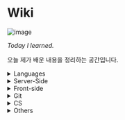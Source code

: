 # Wiki

![image](resources/image.jpg)

*Today I learned.*

오늘 제가 배운 내용을 정리하는 공간입니다.

<details>
  <summary>Languages</summary>
  <ul>
    <li>
      <details>
      <summary><a href="languages/java.md" target="_blank">Java</a></summary>
        <ul>
          <li><a href="languages/java.md#fature" target="_blank">Java의 특징</a></li>
          <li><a href="languages/java.md#philosophy" target="_blank">Java의 철학</a></li>
          <li><a href="languages/java.md#run-java-cli" target="_blank">터미널에서 컴파일, 실행하기</a></li>
          <li><a href="languages/java.md#java-type" target="_blank">기본형 타입과 참조형 타입</a></li>
          <li><a href="languages/java.md#access-modifier" target="_blank">접근제한자</a></li>
          <li><a href="languages/java.md#string-methods" target="_blank">String 클래스 내장 메서드</a></li>
          <li><a href="languages/java.md#getclass" target="_blank">클래스 타입 반환하기</a></li>
          <li><a href="languages/java.md#enum" target="_blank">enum</a></li>
          <li><a href="languages/java.md#wrapper-class" target="_blank">Wrapper Class</a></li>
          <li><a href="languages/java.md#scanner" target="_blank">Scanner</a></li>
          <li><a href="languages/java.md#date" target="_blank">Date</a></li>
          <li><a href="languages/java.md#calendar" target="_blank">Calendar</a></li>
          <li><a href="languages/java.md#javadoc" target="_blank">JavaDoc</a></li>
          <li><a href="languages/java.md#math" target="_blank">Math</a></li>
          <li><a href="languages/java.md#length" target="_blank">length, length(), size()</a></li>
          <li><a href="languages/java.md#equals" target="_blank">==과 equals()</a></li>
          <li><a href="languages/java.md#identityHashCode" target="_blank">객체 주소값 확인 ( identityHashCode() )</a></li>
          <li><a href="languages/java.md#currentTimeMillis" target="_blank">시스템 시간 불러오기 for 성능 테스트</a></li>
          <li><a href="languages/java.md#ternary" target="_blank">삼항연산자</a></li>
          <li><a href="languages/java.md#switch" target="_blank">switch문</a></li>
          <li><a href="languages/java.md#for-loop" target="_blank">for문</a></li>
          <li><a href="languages/java.md#for-each" target="_blank">for each문</a></li>
          <li><a href="languages/java.md#collection-server-side" target="_blank">컬렉션 프레임워크</a></li>
          <ul>
            <li><a href="languages/java.md#collection-set" target="_blank">Set</a></li>
            <li><a href="languages/java.md#collection-list" target="_blank">List</a></li>
            <li><a href="languages/java.md#collection-map" target="_blank">Map</a></li>
          </ul>
          <li><a href="languages/java.md#lombok" target="_blank">Lombok</a></li>
          <li><a href="languages/java.md#javabean" target="_blank">JavaBean</a></li>
        </ul>
      </details>
    </li>
    <li>
      <details>
      <summary><a href="languages/python.md" target="_blank">Python</a></summary>
        <ul>
          <li><a href="languages/python.md#feature" target="_blank">파이썬의 특징</a></li>
          <li><a href="languages/python.md#interpretor" target="_blank">인터프리터 언어</a></li>
          <li><a href="languages/python.md#indent" target="_blank">인덴트</a></li>
        </ul>
      </details>
    </li>
    <li>
      <details>
      <summary><a href="languages/sql.md" target="_blank">SQL (oracle)</a></summary>
        <ul>
          <li><a href="languages/sql.md#overview" target="_blank">데이터베이스 개요</a></li>
          <li><a href="languages/sql.md#proscons" target="_blank">데이터베이스의 장단점</a></li>
          <ul>
            <li><a href="languages/sql.md#pros" target="_blank">장점</a></li>
            <li><a href="languages/sql.md#cons" target="_blank">단점</a></li>
          </ul>
          <li><a href="languages/sql.md#term" target="_blank">데이터베이스 관련 용어</a></li>
          <ul>
            <li><a href="languages/sql.md#ddl" target="_blank">DDL</a></li>
            <li><a href="languages/sql.md#dml" target="_blank">DML</a></li>
            <li><a href="languages/sql.md#dcl" target="_blank">DCL</a></li>
            <li><a href="languages/sql.md#dbms" target="_blank">DBMS</a></li>
            <li><a href="languages/sql.md#rdbms" target="_blank">RDBMS</a></li>
          </ul>
          <li><a href="languages/sql.md#show-all-tables" target="_blank">오라클에서 전체 테이블 조회하기</a></li>
          <li><a href="languages/sql.md#create-account" target="_blank">오라클 DB 계정 생성하고 전환하기</a></li>
          <li><a href="languages/sql.md#drop-account" target="_blank">오라클 DB 계정 삭제하기</a></li>
          <li><a href="languages/sql.md#create-table" target="_blank">테이블 생성하기</a></li>
          <li><a href="languages/sql.md#desc" target="_blank">데이터 구조 조회하기 (DESC)</a></li>
          <li><a href="languages/sql.md#insert-into-table" target="_blank">데이터 삽입하기</a></li>
          <li><a href="languages/sql.md#drop-table" target="_blank">테이블 삭제하기</a></li>
          <li><a href="languages/sql.md#show-all-columns" target="_blank">테이블 전체 컬럼 조회</a></li>
          <li><a href="languages/sql.md#show-specific-columns" target="_blank">선택적 데이터 조회</a></li>
          <li><a href="languages/sql.md#show-columns-while-condition" target="_blank">조건에 따른 데이터 조회</a></li>
          <li><a href="languages/sql.md#select-order" target="_blank">정렬하여 조회하기 (이름순으로 조회시, 동명이면 생일순)</a></li>
          <li><a href="languages/sql.md#limit" target="_blank">데이터 출력 수 결정하기 (LIMIT)</a></li>
          <li><a href="languages/sql.md#distinct" target="_blank">중복제거 조회 (DISTINCT)</a></li>
          <li><a href="languages/sql.md#sql-math" target="_blank">연산처리</a></li>
        </ul>
      </details>
    </li>
  </ul>
</details>
<details>
  <summary>Server-Side</summary>
  <ul>
    <li>
      <details>
        <summary><a href="server-side/Servlet.md" target="_blank">Servlet</a></summary>
        <ul>
          <li><a href="server-side/Servlet.md#tutorial" target="_blank">Servlet 만들어보기</a></li>
        </ul>
      </details>
    </li>
    <li>
      <details>
      <summary><a href="https://github.com/youngjinmo/TIL/tree/master/server-side/spring">Spring Framework</a></summary>
      	<ul>
    			<li>
          	<details>
          		<summary><a href="server-side/spring/spring-boot.md" target="_blank">Spring Boot</a></summary>
              <ul>
                <li><a href="server-side/spring/spring-boot.md#feature" target="_blank">Spring Boot 특징</a></li>
                <li><a href="server-side/spring/spring-boot.md#config" target="_blank">Spring Boot auto-configuration</a></li>
                <li><a href="server-side/spring/spring-boot.md#build-tools" target="_blank">빌드툴(Maven/Gradle)이 하는 일</a></li>
                <li><a href="server-side/spring/spring-boot.md#error" target="_blank">에러페이지 핸들링</a></li>
                <li><a href="server-side/spring/spring-boot.md#get-mapping-multi" target="_blank">@GetMapping 어노테이션으로 다중맵핑하기</a></li>
                <li><a href="server-side/spring/spring-boot.md#h2-databse" target="_blank">h2 데이터베이스 마이그레이션</a></li>
                <li><a href="server-side/spring/spring-boot.md#datasource-autocofig" target="_blank">DB 에러발생 무시하고 프로젝트 실행하기</a></li>
                <li><a href="server-side/spring/spring-boot.md#gradlew-version" target="_blank">Gradle 버전확인하는 법</a></li>
                <li><a href="server-side/spring/spring-boot.md#upgrade-gradle" target="_blank">프로젝트에서 Gradle 버전 올리기</a></li>
                <li><a href="server-side/spring/spring-boot.md#gradle-which-version" target="_blank">Gradle 다운그레이드</a></li>
              </ul>
            </details>
          </li>
          <li>
          	<details>
          		<summary><a href="server-side/spring/spring-security.md" target="_blank">Spring Security</a></summary>
              <ul>
                <li><a href="server-side/spring/spring-security.md#oatuh2" target="_blank">OAuth2</a></li>
              </ul>
            </details>
          </li>
          <li>
            <details>
              <summary><a href="server-side/spring/jpa.md" target="_blank">JPA</a></summary>
              <ul>
                <li><a href="server-side/spring/jpa.md#hibernate" target="_blank">Hibernate</a></li>
              </ul>
            </details>
          </li>
          <li>
          	<details>
          		<summary><a href="server-side/spring/junit5.md" target="_blank">JUnit 5</a></summary>
              <ul>
                <li><a href="server-side/spring/junit5.md#components" target="_blank">JUnit 5의 구성</a></li>
                <li><a href="server-side/spring/junit5.md#run-test" target="_blank">테스트 실행하기</a></li>
                <li><a href="server-side/spring/junit5.md#annotations" target="_blank">기본 어노테이션</a></li>
              </ul>
            </details>
          </li>
  		</ul>
      </details>
    </li>
    <li>
      <details>
        <summary><a href="server-side/django.md" target="_blank">Django</a></summary>
        <ul>
          <li><a href="server-side/django.md#mtv" target="_blank">MTV</a></li>
          <li><a href="server-side/django.md#virtualenv" target="_blank">virtualenv</a></li>
          <li><a href="server-side/django.md#start-django" target="_blank">Django 실행환경 구성하기</a></li>
          <li><a href="server-side/django.md#startproject" target="_blank">start project</a></li>
          <li><a href="server-side/django.md#migrate" target="_blank">데이터베이스 마이그레이션</a></li>
          <li><a href="server-side/django.md#runserver" target="_blank">서버 실행하기</a></li>
        </ul>
      </details>
    </li>
    <li>
      <details>
        <summary><a href="server-side/Linux.md" target="_blank">Linux</a></summary>
        <ul>
          <li>
            <details>
              <summary><a href="server-side/Linux.md#commands" target="_blank">명령어</a></summary>
              <ul>
                <li><a href="server-side/Linux.md#shell-kernel" target="_blank">Shell과 Kernel</a></li>
                <li><a href="server-side/Linux.md#check-os" target="_blank">운영체제 확인</a></li>
                <li><a href="server-side/Linux.md#uname-m" target="_blank">비트(32/64) 확인</a></li>
                <li><a href="server-side/Linux.md#mv" target="_blank">파일 이동(mv)</a></li>
                <li><a href="server-side/Linux.md#symboliclink" target="_blank">Symbolic Link</a></li>
                <li><a href="server-side/Linux.md#find" target="_blank">find - 파일/디렉토리 찾기</a></li>
                <li><a href="server-side/Linux.md#grep" target="_blank">grep - 문서내 검색</a></li>
                <li><a href="server-side/Linux.md#save-output" target="_blank">콘솔 결과 출력 저장</a></li>
                <li><a href="server-side/Linux.md#combine-commands" target="_blank">복수의 명령어 동시실행</a></li>
                <li><a href="server-side/Linux.md#caffeinate" target="_blank">슬립모드 진입방지 (caffeinate)</a></li>
                <li><a href="server-side/Linux.md#ubuntu-reboot" target="_blank">시스템 재부팅</a></li>
                <li><a href="server-side/Linux.md#ifconfig" target="_blank">ip주소 확인하기</a></li>
                <li><a href="server-side/Linux.md#change-localtime" target="_blank">서버시간 변경하기</a></li>
                <li><a href="server-side/Linux.md#setup-locale" target="_blank">UTF-8 인코딩 설정(한국어 설정)</a></li>
                <li><a href="server-side/Linux.md#passwd" target="_blank">계정 비밀번호 설정하기</a></li>
                <li><a href="server-side/Linux.md#sudo-su" target="_blank">계정 전환하기</a></li>
                <li><a href="server-side/Linux.md#hostname" target="_blank">호스트네임 변경하기</a></li>
                <li><a href="server-side/Linux.md#wget" target="_blank">wget으로 파일다운로드</a></li>
                <li><a href="server-side/Linux.md#adduser" target="_blank">계정 생성하기</a></li>
                <li><a href="server-side/Linux.md#passwd" target="_blank">사용자 목록 조회하는 4가지 방법</a></li>
                <li><a href="server-side/Linux.md#userdel" target="_blank">계정 삭제하기</a></li>
                <li><a href="server-side/Linux.md#password" target="_blank">우분투 패스워드 설정하기</a></li>
                <li><a href="server-side/Linux.md#install-jdk" target="_blank">JDK 설치하기</a></li>
              </ul>
            </details>
          </li>
          <li>
            <details>
              <summary><a href="server-side/Linux.md#vim" target="_blank">Vim</a></summary>
              <ul>
                <li><a href="server-side/Linux.md#vi-input" target="_blank">입력 명령어</a></li>
            		<li><a href="server-side/Linux.md#vi-move" target="_blank">이동 명령어</a></li>
      					<li><a href="server-side/Linux.md#vi-filestatus" target="_blank">파일 상태 명령어</a></li>
								<li><a href="server-side/Linux.md#vimrc" target="_blank">IDE처럼 사용을 위한 Vim 셋팅하기</a></li>
                <li><a href="server-side/Linux.md#vim-v" target="_blank">한 글자/한 줄씩 드래그 하기</a></li>
              </ul>
            </details>
          </li>
          <li>
            <details>
              <summary><a href="server-side/Linux.md#apt-get" target="_blank">패키지 관리툴 (apt-get)</a></summary>
              <ul>
                <li><a href="server-side/Linux.md#difference-between-update-upgrade" target="_blank">update와 upgrade의 차이</a></li>
                <li><a href="server-side/Linux.md#install-remove" target="_blank">apt-get 패키지 설치/삭제하기</a></li>
                <li><a href="server-side/Linux.md#asciinema" target="_blank">터미널 녹화기 asciinema</a></li>
              </ul>
            </details>
          </li>
        </ul>
      </details>
    </li>
    <li>
      <details>
        <summary><a href="server-side/AWS.md" target="_blank">AWS</a></summary>
        <ul>
          <li><a href="server-side/AWS.md#region" target="_blank">Region과 Availability zone</a></li>
          <li><a href="server-side/AWS.md#ec2" target="_blank">EC2 인스턴스의 기능</a></li>
          <li><a href="server-side/AWS.md#ssh-i" target="_blank">터미널로 EC2 인스턴스 SSH 접속</a></li>
          <li><a href="server-side/AWS.md#locale-ko-utf8" target="_blank">EC2 언어 설정</a></li>
          <li><a href="server-side/AWS.md#setpasswd" target="_blank">Amazon Linux 비밀번호 변경/설정하기</a></li>
          <li><a href="server-side/AWS.md#awscli" target="_blank">awscli 설치하기</a></li>
          <li><a href="server-side/AWS.md#start-apache2" target="_blank">Apache2 웹서버 실행</a></li>
          <li><a href="server-side/AWS.md#autoload-pem" target="_blank">키페어(.pem) 자동으로 읽어오기</a></li>
          <li><a href="server-side/AWS.md#install-jdk-amazonlinux" target="_blank">Amazon Linux에 Java 설치하기</a></li>
          <li><a href="server-side/AWS.md#which" target="_blank">Java 설치 경로 찾기</a></li>
          <li><a href="server-side/AWS.md#install-maven" target="_blank">Amazon Linux에 메이븐 설치하기</a></li>
          <li><a href="server-side/AWS.md#java-build" target="_blank">Java 프로그램 빌드하기 (maven/gradle)</a></li>
          <li><a href="server-side/AWS.md#java-jar" target="_blank">Java 프로그램 실행하기 (jar파일 실행)</a></li>
          <li><a href="server-side/AWS.md#redirect-8080" target="_blank">포트번호 8080으로 리다이렉트 하기</a></li>
          <li><a href="server-side/AWS.md#tmux" target="_blank">터미널 백그라운드에서 서버 실행하기(tmux)</a></li>
        </ul>
      </details>
    </li>
    <li>
      <details>
        <summary><a href="server-side/Docker.md" target="_blank">Docker</a></summary>
        <ul>
          <li><a href="server-side/Docker.md#intro" target="_blank">도커?</a></li>
          <li><a href="server-side/Docker.md#installation" target="_blank">도커 설치</a></li>
          <li><a href="server-side/Docker.md#create-image" target="_blank">이미지 설치하기</a></li>
          <li><a href="server-side/Docker.md#rename-image" target="_blank">이미지 이름 변경</a></li>
          <li><a href="server-side/Docker.md#create-container" target="_blank">컨테이너 생성하기</a></li>
          <li><a href="server-side/Docker.md#change-container" target="_blank">컨테이너 이름 변경</a></li>
          <li><a href="server-side/Docker.md#control-container" target="_blank">컨테이너 시작/중단하기</a></li>
          <li><a href="server-side/Docker.md#images" target="_blank">도커 이미지 조회하기</a></li>
          <li><a href="server-side/Docker.md#ps" target="_blank">도커 컨테이너 조회하기</a></li>
          <li><a href="server-side/Docker.md#exec-imageid-bash" target="_blank">bash모드로 컨테이너 진입</a></li>
          <li><a href="server-side/Docker.md#rm-container" target="_blank">컨테이너 삭제</a></li>
          <li><a href="server-side/Docker.md#rmi-image" target="_blank">이미지 삭제</a></li>
          <li><a href="server-side/Docker.md#compose" target="_blank">Docker Compose</a></li>
            <li><a href="server-side/Docker.md#volume" target="_blank">Docker Volume</a></li>
        </ul>
      </details>
    </li>
    <li>
    <details>
        <summary><a href="server-side/Jenkins.md" target="_blank">Jenkins</a></summary>
        <ul>
            <li><a href="server-side/Jenkins.md#overview" target="_blank">Jenkins란?</a></li>
            <li><a href="server-side/Jenkins.md#initialized" target="_blank">CentOS 실행하고 환경 구축하기</a></li>
            <li><a href="server-side/Jenkins.md#install" target="_blank">Jenkins 설치하기</a></li>
            <li><a href="server-side/Jenkins.md#start" target="_blank">Systemctl로 Jenkins 실행하기</a></li>
        </ul>
    </details>
    </li>
    <li>
    <details>
        <summary><a href="server-side/ELK.md" target="_blank">ELK</a></summary>
        <ul>
            <li><a href="server-side/ELK.md#overview" target="_blank">ELK 개념및 구성</a></li>
          	<ul>
            	<li><a href="server-side/ELK.md#overview-es">Elastic Search</a></li>
              <li><a href="server-side/ELK.md#overview-kibana">Kibana</a></li>
              <li><a href="server-side/ELK.md#overview-beats">Beats</a></li>
          	</ul>
            <li><a href="server-side/ELK.md#features" target="_blank">ElasticSearch 주요개념</a></li>
        </ul>
    </details>
    </li>
  </ul>
</details>
<details>
  <summary>Front-side</summary>
  <ul>
    <li>
      <details>
        <summary><a href="front-side/template-engines/template-engines.md" target="_blank">Template Engines</a></summary>
        <ul>
          <li>
            <details>
              <summary><a href="front-side/template-engines/mustache.md#mustache" target="_blank">Mustache</a></summary>
              <ul>
                <li><a href="front-side/template-engines/mustache.md#getting-started" target="_blank">mustache 시작하기</a></li>
                <li><a href="front-side/template-engines/mustache.md#refactor" target="_blank">화면 분할하기 (중복제거)</a></li>
                <li><a href="front-side/template-engines/mustache.md#update-form" target="_blank">update form구현하기</a></li>
              </ul>
            </details>
          </li>
        </ul>
      </details>
    </li>
    <li>
      <details>
        <summary><a href="front-side/html.md" target="_blank">HTML</a></summary>
        <ul>
          <li><a href="front-side/html.md#details" target="_blank">details</a></li>
        </ul>
      </details>
    </li>
    <li>
      <details>
        <summary><a href="front-side/CSS.md" target="_blank">CSS</a></summary>
        <ul>
          <li><a href="front-side/CSS.md#word-break" target="_blank">word-break</a></li>
          <li><a href="front-side/CSS.md#apply-style-to-multiple-ids" target="_blank">복수의 id에 CSS 적용</a></li>
          <li><a href="front-side/CSS.md#margin-and-padding" target="_blank">margin과 padding 차이</a></li>
          <li><a href="front-side/CSS.md#set-width-span" target="_blank">span 태그에 width 부여하기</a></li>
          <li><a href="front-side/CSS.md#mix-blend-mode" target="_blank">이미지 흑백 전환 효과주기</a></li>
          <li><a href="front-side/CSS.md#align" target="_blank">텍스트/이미지 정렬</a></li>
        </ul>
      </details>
    </li>
    <li>
      <details>
        <summary><a href="front-side/ajax.md" target="_blank">Ajax</a></summary>
        <ul>
          <li><a href="front-side/ajax.md#status" target="_blank">HttpStatus 코드를 반환하고 싶을때</a></li>
          <li><a href="front-side/ajax.md#text" target="_blank">html 코드를 반환하고 싶을 때</a></li>
        </ul>
      </details>
    </li>
  </ul>
</details>
<details>
      <summary>Git</summary>
      <ul>
        <li><a href="vcs/git.md#staging-commit" target="_blank">Staging과 Commit</a></li>
        <li><a href="vcs/git.md#add-p" target="_blank">파일단위 아닌 변경사항 단위로 커밋하기</a></li>
        <li><a href="vcs/git.md#restore" target="_blank">Unstaging</a></li>
        <li><a href="vcs/git.md#log-decorate" target="_blank">git log 그래프로 보기</a></li>
        <li><a href="vcs/git.md#create-branch" target="_blank">브랜치 생성하기</a></li>
        <li><a href="vcs/git.md#move-branch" target="_blank">브랜치 이동하기</a></li>
        <li><a href="vcs/git.md#delete-branch" target="_blank">브랜치 삭제하기</a></li>
        <li><a href="vcs/git.md#delete-origin-branch" target="_blank">원격 저장소 브랜치 삭제하기</a></li>
        <li><a href="vcs/git.md#change-branch-name" target="_blank">브랜치 이름 변경하기</a></li>
        <li><a href="vcs/git.md#rebase-merged" target="_blank">커밋 합치기 with rebase</a></li>
        <li><a href="vcs/git.md#rebase-change-sequence" target="_blank">커밋 순서 바꾸기 with rebase</a></li>
        <li><a href="vcs/git.md#rebase-change-commit-m" target="_blank">커밋메세지 변경하기 with rebase</a></li>
        <li><a href="vcs/git.md#commit-amend" target="_blank">최신 커밋 메세지 변경하기</a></li>
        <li><a href="vcs/git.md#diff-head" target="_blank">최신 커밋과 현재 status 비교</a></li>
        <li><a href="vcs/git.md#diff-head-before" target="_blank">최신 커밋과 그 이전 커밋 비교</a></li>
        <li><a href="vcs/git.md#stash" target="_blank">stash</a></li>
        <li><a href="vcs/git.md#git-checkout-from-head" target="_blank">HEAD가 바라보는 커밋 변경하기</a></li>
        <li><a href="vcs/git.md#set-url" target="_blank">원격 저장소 변경하기</a></li>
        <li><a href="vcs/git.md#fork" target="_blank">Fork</a></li>
        <li><a href="vcs/git.md#pr" target="_blank">PR</a></li>
        <li><a href="vcs/git.md#gitignore" target="_blank">.gitignore</a></li>
        <li><a href="vcs/git.md#config" target="_blank">git config 설정</a></li>
        <li><a href="vcs/git.md#credential" target="_blank">Github Credential 저장</a></li>
        <li><a href="vcs/git.md#add-ssh" target="_blank">Github에 SSH 등록하기</a></li>
        <li><a href="vcs/git.md#license" target="_blank">레파지토리 라이센스</a></li>
        <li><a href="vcs/git.md#gitmessage" target="_blank">커밋 템플릿 만들기</a></li>
      </ul>
      </details>
<details>
  <summary>CS</summary>
  <ul>
    <li>
      <details>
        <summary><a href="CS/Network.md" target="_blank">네트워크</a></summary>
        <ul>
          <li><a href="CS/Network.md#varieties-of-networks" target="_blank">네트워크 종류</a></li>
          <ul>
            <li><a href="CS/Network.md#sizes-of-networks" target="_blank">크기에 따른 네트워크 종류</a></li>
          	<li><a href="CS/Network.md#shapes-of-networks" target="_blank">모양에 따른 네트워크 종류</a></li>
          </ul>
          <li><a href="CS/Network.md#network-architecture" target="_blank">네트워크 아키텍쳐</a></li>
          <ul>
            <li><a href="CS/Network.md#osi-7-layers" target="_blank">OSI 7계층</a></li>
            <li><a href="CS/Network.md#application-layer" target="_blank">7계층, 응용 계층</a></li>
          	<li><a href="CS/Network.md#presentation-layer" target="_blank">6계층, 표현 계층</a></li>
            <li><a href="CS/Network.md#session-layer" target="_blank">5계층, 세션 계층</a></li>
          	<li><a href="CS/Network.md#transport-layer" target="_blank">4계층, 전송 계층</a></li>
            <li><a href="CS/Network.md#network-layer" target="_blank">3계층, 네트워크 계층</a></li>
          	<li><a href="CS/Network.md#datalink-layer" target="_blank">2계층, 데이터링크 계층</a></li>
            <li><a href="CS/Network.md#physical-layer" target="_blank">1계층, 물리 계층</a></li>
          </ul>
        </ul>
      </details>
    </li>
  </ul>
</details>
<details>
  <summary>Others</summary>
  <ul>
    <li>
      <details>
      <summary><a href="Others/reg.md" target="_blank">정규표현식</a></summary>
      <ul>
        <li><a href="Others/reg.md#digit-single" target="_blank">숫자 대표문자 (한 글자만)</a></li>
        <li><a href="Others/reg.md#word-single" target="_blank">글자 대표문자 (한 글자만)</a></li>
        <li><a href="Others/reg.md#multiple" target="_blank">문자 여러개</a></li>
        <li><a href="Others/reg.md#atleast-one" target="_blank">0개 이상</a></li>
        <li><a href="Others/reg.md#isExist" target="_blank">x가 있을수도 있고, 없을 수도 있고</a></li>
        <li><a href="Others/reg.md#isExist-multiple" target="_blank">x 또는 y가 있을수도 있고, 없을 수도 있고</a></li>
        <li><a href="Others/reg.md#select-word-by-specific-number" target="_blank">특정 글자 수의 문자만 조회</a></li>
        <li><a href="Others/reg.md#select-word-by-numbers" target="_blank">글자 수 조건 추가하여 문자 조회</a></li>
        <li><a href="Others/reg.md#select-specific-word" target="_blank">특정 문자만 조회</a></li>
        <li><a href="Others/reg.md#select-all-small-alphabets" target="_blank">소문자 알파벳 전체를 조회하기</a></li>
        <li><a href="Others/reg.md#select-korean" target="_blank">한글단어 조회</a></li>
        <li><a href="Others/reg.md#select-other-words" target="_blank">기타 대표문자</a></li>
        <li><a href="Others/reg.md#regbylanguages" target="_blank">언어별 정규표현식</a></li>
      </ul>
      </details>
    </li>
    <li>
      <details>
      <summary><a href="Others/Errors.md" target="_blank">Errors</a></summary>
      <ul>
        <li><a href="Others/Errors.md#reimport-gradle" target="_blank">Gradle이 정상적으로 작동하지 않을때</a></li>
      </ul>
      </details>
    </li>
    <li>
      <details>
      <summary><a href="Others/mac.md" target="_blank">MacOS</a></summary>
      <ul>
        <li><a href="Others/mac.md#homebrew" target="_blank">Homebrew</a></li>
        <li><a href="Others/mac.md#package-tree" target="_blank">tree 패키지</a></li>
        <li><a href="Others/mac.md#commandlinetools" target="_blank">Xcode 대신 Command Line Tools 사용하기</a></li>
        <li><a href="Others/mac.md#screenshots" target="_blank">스크린샷</a></li>
        <li><a href="Others/mac.md#xcrun-error" target="_blank">xcrun error</a></li>
        <li><a href="Others/mac.md#killproc">특정포트 사용중인 프로세스 종료하기</a></li>
        <li><a href="Others/mac.md#iconv">한글 깨진 파일 UTF-8 변환해서 복구하기 (iconv)</a></li>
        <li><a href="Others/mac.md#nopoweronmymac">맥 전원버튼 눌러도 안켜질때</a></li>
        <li><a href="Others/mac.md#ios-backup-directory">ios 백업 데이터 저장 디렉토리</a></li>
      </ul>
      </details>
    </li>
    <li>
      <details>
      <summary><a href="Others/pi.md" target="_blank">Raspberry Pi</a></summary>
      <ul>
        <li><a href="Others/pi.md#enable-ssh" target="_blank">SSH 활성화</a></li>
        <li><a href="Others/pi.md#ssh-mac" target="_blank">맥에서 라즈베리파이 SSH 접속</a></li>
        <li><a href="Others/pi.md#install-docker" target="_blank">도커 설치</a></li>
      </ul>
      </details>
    </li>
    <li>
      <details>
      <summary><a href="Others/dictionary.md" target="_blank">개발용어사전</a></summary>
      <ul>
        <li><a href="Others/dictionary.md#runtime" target="_blank">런타임</a></li>
      </ul>
      </details>
    </li>
  </ul>
</details>

